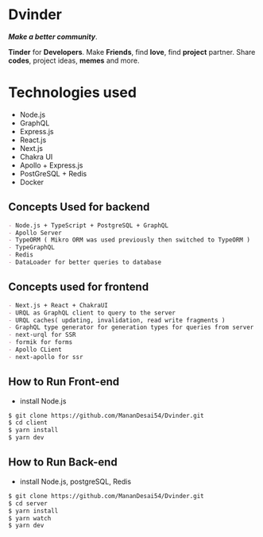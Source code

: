 # Dvinder

**_Make a better community_**.

**Tinder** for **Developers**. Make **Friends**, find **love**, find **project** partner. Share **codes**, project ideas, **memes** and more.

# Technologies used

- Node.js
- GraphQL
- Express.js
- React.js
- Next.js
- Chakra UI
- Apollo + Express.js
- PostGreSQL + Redis
- Docker

## Concepts Used for backend

```md
- Node.js + TypeScript + PostgreSQL + GraphQL
- Apollo Server
- TypeORM ( Mikro ORM was used previously then switched to TypeORM )
- TypeGraphQL
- Redis
- DataLoader for better queries to database
```

## Concepts used for frontend

```md
- Next.js + React + ChakraUI
- URQL as GraphQL client to query to the server
- URQL caches( updating, invalidation, read write fragments )
- GraphQL type generator for generation types for queries from server
- next-urql for SSR
- formik for forms
- Apollo CLient
- next-apollo for ssr
```

## How to Run Front-end

- install Node.js

```bash
$ git clone https://github.com/MananDesai54/Dvinder.git
$ cd client
$ yarn install
$ yarn dev
```

## How to Run Back-end

- install Node.js, postgreSQL, Redis

```bash
$ git clone https://github.com/MananDesai54/Dvinder.git
$ cd server
$ yarn install
$ yarn watch
$ yarn dev
```
